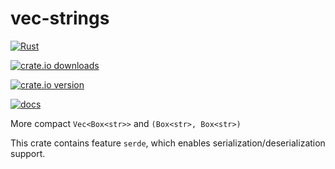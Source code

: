 # vec-strings

[![Rust](https://github.com/NobodyXu/vec-strings/actions/workflows/rust.yml/badge.svg)](https://github.com/NobodyXu/vec-strings/actions/workflows/rust.yml)

[![crate.io downloads](https://img.shields.io/crates/d/vec-strings)](https://crates.io/crates/vec-strings)

[![crate.io version](https://img.shields.io/crates/v/vec-strings)](https://crates.io/crates/vec-strings)

[![docs](https://docs.rs/vec-strings/badge.svg)](https://docs.rs/vec-strings)

More compact `Vec<Box<str>>` and `(Box<str>, Box<str>)`

This crate contains feature `serde`, which enables serialization/deserialization support.
